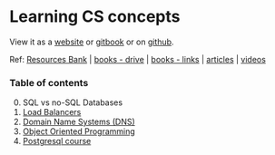 # Learning CS concepts

View it as a [website](https://vallariag.github.io/cs-concepts/) or [gitbook](https://vallari.gitbook.io/cs-concepts/) or on [github](https://github.com/VallariAg/cs-concepts).

Ref: [Resources Bank](./learning-resources/resource_bank.md) | [books - drive](https://drive.google.com/drive/folders/1VoovyaSFaNSoxdGSmVN1rX2Iw3D1iLpp?usp=sharing) | [books - links](./learning-resources/books.md) | [articles](./learning-resources/articles.md) | [videos](./learning-resources/videos.md) 

### Table of contents
0. SQL vs no-SQL Databases
1. [Load Balancers](./articles/load-balancers.md)
2. [Domain Name Systems (DNS)](./articles/dns.md)
3. [Object Oriented Programming](./articles//oops.md)
4. [Postgresql course](./articles/postgres_course/README.md)
